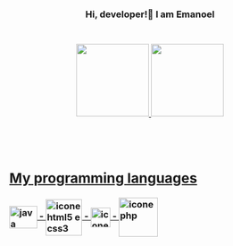 <h3 align="center">Hi, developer!👋 I am Emanoel<h3>

<br>
<div align="center">
   <a href="https://github.com/Emanoel-Ferreira-LS">
   <img height="130em" src="https://github-readme-stats.vercel.app/api?username=emanoelflsdev&show_icons=true&theme=chartreuse-dark&include_all_commits=true&count_private=true"/>
   <img height="130em" src="https://github-readme-stats.vercel.app/api/top-langs/?username=emanoelflsdev&layout=compact&langs_count=7&theme=highcontrast"/>
</div> 

<br><br>
<div>
  <h2>My programming languages</h2>
    <img align="center" alt="java" height="40" width="50"src="https://cdn-icons-png.flaticon.com/512/226/226777.png"/>
         -
    <img align="center" src="https://upload.wikimedia.org/wikipedia/commons/thumb/1/10/CSS3_and_HTML5_logos_and_wordmarks.svg/791px-CSS3_and_HTML5_logos_and_wordmarks.svg.png" alt="icone html5 e css3" heigth="33" width="65">
         -
     <img align="center" src="https://cdn-icons-png.flaticon.com/512/5968/5968292.png" alt="icone javaScript" heigth="17" width="35">
        -
      <img align="center" src="https://www.svgrepo.com/show/303208/php-1-logo.svg" alt="icone php" height="70">
  </div>
     
<!--
**emanoelflsdev/emanoelflsdev** is a ✨ _special_ ✨ repository because its `README.md` (this file) appears on your GitHub profile.

Here are some ideas to get you started:

- 🔭 I’m currently working on ...
- 🌱 I’m currently learning ...
- 👯 I’m looking to collaborate on ...
- 🤔 I’m looking for help with ...
- 💬 Ask me about ...
- 📫 How to reach me: ...
- 😄 Pronouns: ...
- ⚡ Fun fact: ...
-->
